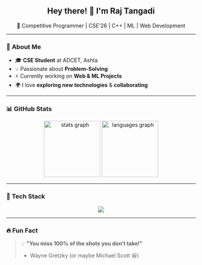 <h2 align="center">Hey there! 👋 I'm Raj Tangadi</h2>

<p align="center">
  🚀 Competitive Programmer | CSE'26 | C++ | ML | Web Development
</p>

---

### 🌟 **About Me**
- 🎓 **CSE Student** at ADCET, Ashta  
- 💡 Passionate about **Problem-Solving**  
- ⚡ Currently working on **Web & ML Projects**  
- 🌍 I love **exploring new technologies** & **collaborating**  

---

### 📊 **GitHub Stats**
<div align="center">
  <img src="https://github-readme-stats.vercel.app/api?username=RajTangadi03&show_icons=true&count_private=true&theme=dracula&hide_border=false" height="150" alt="stats graph" />
  <img src="https://github-readme-stats.vercel.app/api/top-langs?username=RajTangadi03&layout=compact&langs_count=6&theme=dracula&hide_border=false" height="150" alt="languages graph" />
</div>

---

### 🚀 **Tech Stack**
<div align="center">
  <img src="https://skillicons.dev/icons?i=cpp,python,js,html,css,mysql,php,git,github,aws" />
</div>

---

### 🔥 **Fun Fact**
> 💡 **"You miss 100% of the shots you don’t take!"**  
> - Wayne Gretzky (or maybe Michael Scott 😆)

